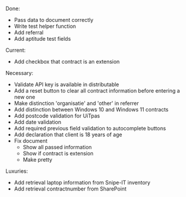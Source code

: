 Done:

- Pass data to document correctly
- Write test helper function
- Add referral
- Add aptitude test fields

Current:

- Add checkbox that contract is an extension

Necessary:

- Validate API key is available in distributable
- Add a reset button to clear all contract information before entering a new one
- Make distinction 'organisatie' and 'other' in referrer
- Add distinction between Windows 10 and Windows 11 contracts
- Add postcode validation for UiTpas
- Add date validation
- Add required previous field validation to autocomplete buttons
- Add declaration that client is 18 years of age
- Fix document
	- Show all passed information
	- Show if contract is extension
	- Make pretty

Luxuries:

- Add retrieval laptop information from Snipe-IT inventory
- Add retrieval contractnumber from SharePoint
